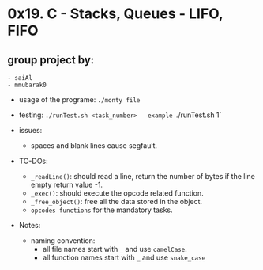 # 0x19. C - Stacks, Queues - LIFO, FIFO
## group project by:
	- saiAl
	- mmubarak0

- usage of the programe: `./monty file`

- testing: `./runTest.sh <task_number>  
	example `./runTest.sh 1`

- issues:
	- spaces and blank lines cause segfault.

- TO-DOs:
	- `_readLine()`:
		should read a line, return the number of bytes
		if the line empty return value -1.
	- `_exec()`:
		should execute the opcode related function.
	- `_free_object()`:
		free all the data stored in the object.
	- `opcodes functions` for the mandatory tasks.

- Notes:
	- naming convention:
		- all file names start with `_` and use `camelCase`.
		- all function names start with `_` and use `snake_case`

